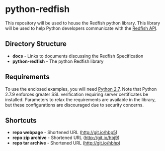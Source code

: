 # python-redfish
This repository will be used to house the Redfish python library.  This library will be used to help Python developers communicate with the [Redfish API](http://www.redfishspecification.org/).

## Directory Structure
- **docs**   -   Links to documents discussing the Redfish Specification
- **python-redfish**  -  The python Redfish library

## Requirements
To use the enclosed examples, you will need [Python 2.7](https://www.python.org/downloads/).  Note that Python 2.7.9 enforces greater SSL verification requiring server certificates be installed.  Parameters to relax the requirements are available in the library, but these configurations are discouraged due to security concerns.

## Shortcuts
- **repo webpage** - Shortened URL (http://git.io/hbp5) <div data-long-uri="https://github.com/devananda/python-redfish"></div>
- **repo zip archive** - Shortened URL (http://git.io/hbj9) <div data-long-uri="https://github.com/devananda/python-redfish/zipball/master"></div>
- **repo tar archive** - Shortened URL (http://git.io/hbhp) <div data-long-uri="https://github.com/devananda/python-redfish/tarball/master"></div>

